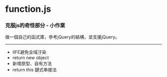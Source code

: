 # function.js

### 克服js的奇怪部分 - 小作業

做一個自己的函式庫，參考jQuery的結構，並支援jQuery。

---------

* IIFE避免全域汙染
* return new object 
* 新增原型、自有方法
* return this 鏈式串接法
